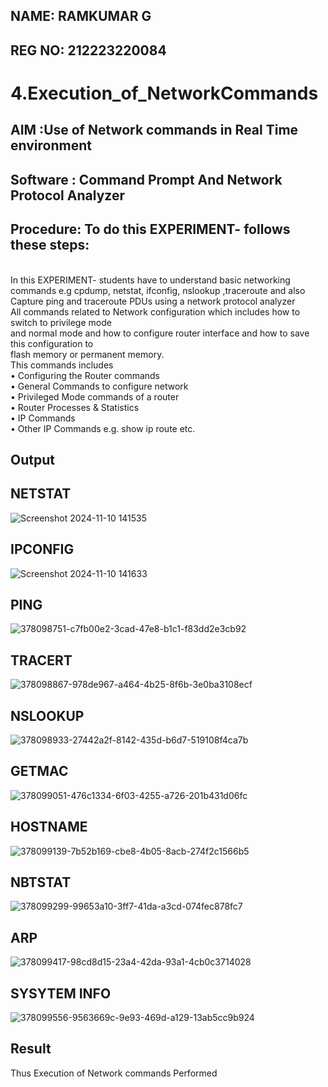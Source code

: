 ## NAME: RAMKUMAR G
## REG NO: 212223220084

# 4.Execution_of_NetworkCommands
## AIM :Use of Network commands in Real Time environment
## Software : Command Prompt And Network Protocol Analyzer
## Procedure: To do this EXPERIMENT- follows these steps:
<BR>
In this EXPERIMENT- students have to understand basic networking commands e.g cpdump, netstat, ifconfig, nslookup ,traceroute and also Capture ping and traceroute PDUs using a network protocol analyzer 
<BR>
All commands related to Network configuration which includes how to switch to privilege mode
<BR>
and normal mode and how to configure router interface and how to save this configuration to
<BR>
flash memory or permanent memory.
<BR>
This commands includes
<BR>
• Configuring the Router commands
<BR>
• General Commands to configure network
<BR>
• Privileged Mode commands of a router 
<BR>
• Router Processes & Statistics
<BR>
• IP Commands
<BR>
• Other IP Commands e.g. show ip route etc.
<BR>

## Output

## NETSTAT
![Screenshot 2024-11-10 141535](https://github.com/user-attachments/assets/2e0a4ff2-693f-4b44-88c8-095b145c772e)
## IPCONFIG
![Screenshot 2024-11-10 141633](https://github.com/user-attachments/assets/ea5a157b-592f-4fe6-b96a-33bfe8538178)
## PING
![378098751-c7fb00e2-3cad-47e8-b1c1-f83dd2e3cb92](https://github.com/user-attachments/assets/967cb208-05b6-4a37-a92b-afdaec92dbca)
## TRACERT
![378098867-978de967-a464-4b25-8f6b-3e0ba3108ecf](https://github.com/user-attachments/assets/005d262b-495e-4975-bab3-b42253f75ccd)
##  NSLOOKUP
![378098933-27442a2f-8142-435d-b6d7-519108f4ca7b](https://github.com/user-attachments/assets/35cfb708-d5f9-4e5d-9c48-512ebe67e417)
## GETMAC
![378099051-476c1334-6f03-4255-a726-201b431d06fc](https://github.com/user-attachments/assets/6732cc51-6a3f-4670-a7b5-af0a0b6541a8)
## HOSTNAME
![378099139-7b52b169-cbe8-4b05-8acb-274f2c1566b5](https://github.com/user-attachments/assets/8d07ac66-e561-4b6a-9864-d81447caeeff)
## NBTSTAT
![378099299-99653a10-3ff7-41da-a3cd-074fec878fc7](https://github.com/user-attachments/assets/0a26c198-2b4d-4e45-89f4-bac9142ab047)
## ARP
![378099417-98cd8d15-23a4-42da-93a1-4cb0c3714028](https://github.com/user-attachments/assets/189720f8-12a5-47f4-94b8-1cc17e58ad46)
## SYSYTEM INFO
![378099556-9563669c-9e93-469d-a129-13ab5cc9b924](https://github.com/user-attachments/assets/c588e251-7e99-482c-a84b-2c04adc77c0a)

## Result
Thus Execution of Network commands Performed 
